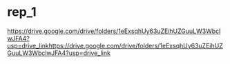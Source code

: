 # rep_1
https://drive.google.com/drive/folders/1eExsqhUy63uZEihUZGuuLW3WbclwJFA4?usp=drive_linkhttps://drive.google.com/drive/folders/1eExsqhUy63uZEihUZGuuLW3WbclwJFA4?usp=drive_link
